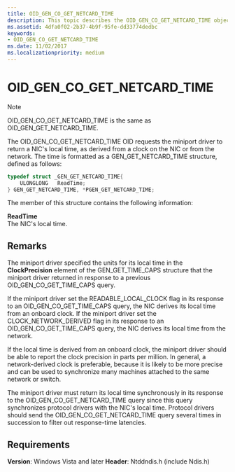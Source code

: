 ```yaml
---
title: OID_GEN_CO_GET_NETCARD_TIME
description: This topic describes the OID_GEN_CO_GET_NETCARD_TIME object identifier (OID).
ms.assetid: 4dfa0f02-2b37-4b9f-95fe-dd33774dedbc
keywords:
- OID_GEN_CO_GET_NETCARD_TIME
ms.date: 11/02/2017
ms.localizationpriority: medium
---
```


# OID_GEN_CO_GET_NETCARD_TIME

> [!NOTE]
> OID_GEN_CO_GET_NETCARD_TIME is the same as OID_GEN_GET_NETCARD_TIME.

The OID_GEN_CO_GET_NETCARD_TIME OID requests the miniport driver to return a NIC's local time, as derived from a clock on the NIC or from the network. The time is formatted as a GEN_GET_NETCARD_TIME structure, defined as follows:

```c++
typedef struct _GEN_GET_NETCARD_TIME{
    ULONGLONG   ReadTime;
} GEN_GET_NETCARD_TIME, *PGEN_GET_NETCARD_TIME;
```

The member of this structure contains the following information:

**ReadTime**  
    The NIC's local time.

## Remarks

The miniport driver specified the units for its local time in the **ClockPrecision** element of the GEN_GET_TIME_CAPS structure that the miniport driver returned in response to a previous OID_GEN_CO_GET_TIME_CAPS query.

If the miniport driver set the READABLE_LOCAL_CLOCK flag in its response to an OID_GEN_CO_GET_TIME_CAPS query, the NIC derives its local time from an onboard clock. If the miniport driver set the CLOCK_NETWORK_DERIVED flag in its response to an OID_GEN_CO_GET_TIME_CAPS query, the NIC derives its local time from the network.

If the local time is derived from an onboard clock, the miniport driver should be able to report the clock precision in parts per million. In general, a network-derived clock is preferable, because it is likely to be more precise and can be used to synchronize many machines attached to the same network or switch.

The miniport driver must return its local time synchronously in its response to the OID_GEN_CO_GET_NETCARD_TIME query since this query synchronizes protocol drivers with the NIC's local time. Protocol drivers should send the OID_GEN_CO_GET_NETCARD_TIME query several times in succession to filter out response-time latencies.

## Requirements

**Version**: Windows Vista and later
**Header**: Ntddndis.h (include Ndis.h)

